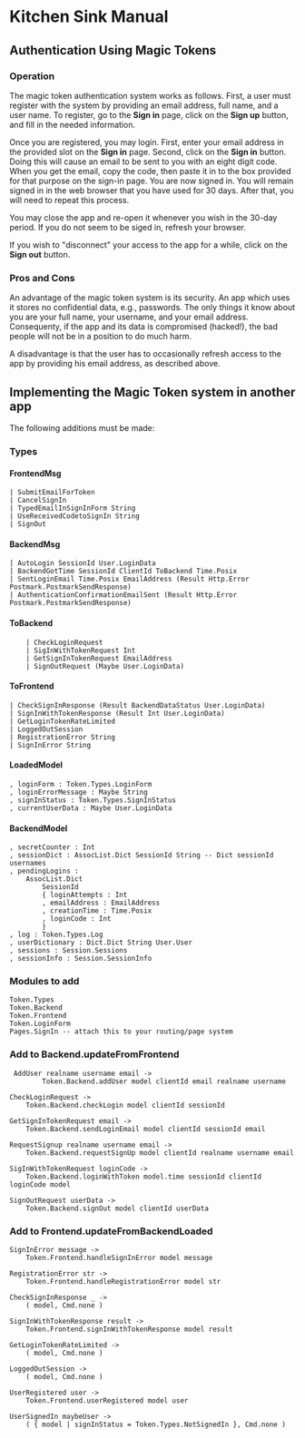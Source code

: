 # Kitchen Sink Manual

## Authentication Using Magic Tokens


### Operation

The magic token authentication system works as follows. First, a user must 
register with the system by providing an email address, full name, and a
user name.  To register, go to the **Sign in** page, click on the **Sign up**
button, and fill in the needed information.

Once you are registered, you may login.  First, enter your email address 
in the provided slot on the **Sign in** page.  Second, click on the 
**Sign in** button.  Doing this will cause an email to be sent to you
with an eight digit code.  When you get the email, copy the code, then
paste it in to the box provided for that purpose on the sign-in page.
You are now signed in.  You will remain signed in in the web browser 
that you have used for 30 days.  After that, you will need to repeat 
this process.  

You may close the app and re-open it whenever you wish in the 30-day
period.  If you do not seem to be siged in, refresh your browser.

If you wish to "disconnect" your access to the app for a while, click
on the **Sign out** button.

### Pros and Cons

An advantage of the magic token system is its security.  An app which 
uses it stores no confidential data, e.g., passwords.  The only things
it know about you are your full name, your username, and your email
address.  Consequenty, if the app and its data is compromised (hacked!),
the bad people will not be in a position to do much harm. 

A disadvantage is that the user has to occasionally refresh access to the
app by providing his email address, as described above.

## Implementing the Magic Token system in another app

The following additions must be made:

### Types

#### FrontendMsg

```
| SubmitEmailForToken
| CancelSignIn
| TypedEmailInSignInForm String
| UseReceivedCodetoSignIn String
| SignOut
```    

#### BackendMsg

```
| AutoLogin SessionId User.LoginData
| BackendGotTime SessionId ClientId ToBackend Time.Posix
| SentLoginEmail Time.Posix EmailAddress (Result Http.Error Postmark.PostmarkSendResponse)
| AuthenticationConfirmationEmailSent (Result Http.Error Postmark.PostmarkSendResponse)
```

#### ToBackend

```
    | CheckLoginRequest
    | SigInWithTokenRequest Int
    | GetSignInTokenRequest EmailAddress
    | SignOutRequest (Maybe User.LoginData)
```

#### ToFrontend

```
| CheckSignInResponse (Result BackendDataStatus User.LoginData)
| SignInWithTokenResponse (Result Int User.LoginData)
| GetLoginTokenRateLimited
| LoggedOutSession
| RegistrationError String
| SignInError String
```


#### LoadedModel

```
, loginForm : Token.Types.LoginForm
, loginErrorMessage : Maybe String
, signInStatus : Token.Types.SignInStatus
, currentUserData : Maybe User.LoginData
```

#### BackendModel

```
, secretCounter : Int
, sessionDict : AssocList.Dict SessionId String -- Dict sessionId usernames
, pendingLogins :
    AssocList.Dict
        SessionId
        { loginAttempts : Int
        , emailAddress : EmailAddress
        , creationTime : Time.Posix
        , loginCode : Int
        }
, log : Token.Types.Log
, userDictionary : Dict.Dict String User.User
, sessions : Session.Sessions
, sessionInfo : Session.SessionInfo
```

### Modules to add

```
Token.Types
Token.Backend
Token.Frontend
Token.LoginForm
Pages.SignIn -- attach this to your routing/page system
```

### Add to Backend.updateFromFrontend

```
 AddUser realname username email ->
        Token.Backend.addUser model clientId email realname username

CheckLoginRequest ->
    Token.Backend.checkLogin model clientId sessionId

GetSignInTokenRequest email ->
    Token.Backend.sendLoginEmail model clientId sessionId email

RequestSignup realname username email ->
    Token.Backend.requestSignUp model clientId realname username email

SigInWithTokenRequest loginCode ->
    Token.Backend.loginWithToken model.time sessionId clientId loginCode model

SignOutRequest userData ->
    Token.Backend.signOut model clientId userData
```

### Add to Frontend.updateFromBackendLoaded

```
SignInError message ->
    Token.Frontend.handleSignInError model message

RegistrationError str ->
    Token.Frontend.handleRegistrationError model str

CheckSignInResponse _ ->
    ( model, Cmd.none )

SignInWithTokenResponse result ->
    Token.Frontend.signInWithTokenResponse model result

GetLoginTokenRateLimited ->
    ( model, Cmd.none )

LoggedOutSession ->
    ( model, Cmd.none )

UserRegistered user ->
    Token.Frontend.userRegistered model user

UserSignedIn maybeUser ->
    ( { model | signInStatus = Token.Types.NotSignedIn }, Cmd.none )
```
    
    


